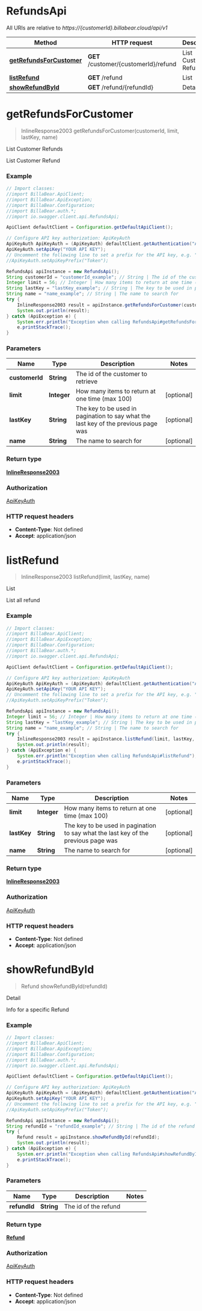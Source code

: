 # RefundsApi

All URIs are relative to *https://{customerId}.billabear.cloud/api/v1*

Method | HTTP request | Description
------------- | ------------- | -------------
[**getRefundsForCustomer**](RefundsApi.md#getRefundsForCustomer) | **GET** /customer/{customerId}/refund | List Customer Refunds
[**listRefund**](RefundsApi.md#listRefund) | **GET** /refund | List
[**showRefundById**](RefundsApi.md#showRefundById) | **GET** /refund/{refundId} | Detail

<a name="getRefundsForCustomer"></a>
# **getRefundsForCustomer**
> InlineResponse2003 getRefundsForCustomer(customerId, limit, lastKey, name)

List Customer Refunds

List Customer Refund

### Example
```java
// Import classes:
//import BillaBear.ApiClient;
//import BillaBear.ApiException;
//import BillaBear.Configuration;
//import BillaBear.auth.*;
//import io.swagger.client.api.RefundsApi;

ApiClient defaultClient = Configuration.getDefaultApiClient();

// Configure API key authorization: ApiKeyAuth
ApiKeyAuth ApiKeyAuth = (ApiKeyAuth) defaultClient.getAuthentication("ApiKeyAuth");
ApiKeyAuth.setApiKey("YOUR API KEY");
// Uncomment the following line to set a prefix for the API key, e.g. "Token" (defaults to null)
//ApiKeyAuth.setApiKeyPrefix("Token");

RefundsApi apiInstance = new RefundsApi();
String customerId = "customerId_example"; // String | The id of the customer to retrieve
Integer limit = 56; // Integer | How many items to return at one time (max 100)
String lastKey = "lastKey_example"; // String | The key to be used in pagination to say what the last key of the previous page was
String name = "name_example"; // String | The name to search for
try {
    InlineResponse2003 result = apiInstance.getRefundsForCustomer(customerId, limit, lastKey, name);
    System.out.println(result);
} catch (ApiException e) {
    System.err.println("Exception when calling RefundsApi#getRefundsForCustomer");
    e.printStackTrace();
}
```

### Parameters

Name | Type | Description  | Notes
------------- | ------------- | ------------- | -------------
 **customerId** | **String**| The id of the customer to retrieve |
 **limit** | **Integer**| How many items to return at one time (max 100) | [optional]
 **lastKey** | **String**| The key to be used in pagination to say what the last key of the previous page was | [optional]
 **name** | **String**| The name to search for | [optional]

### Return type

[**InlineResponse2003**](InlineResponse2003.md)

### Authorization

[ApiKeyAuth](../README.md#ApiKeyAuth)

### HTTP request headers

 - **Content-Type**: Not defined
 - **Accept**: application/json

<a name="listRefund"></a>
# **listRefund**
> InlineResponse2003 listRefund(limit, lastKey, name)

List

List all refund

### Example
```java
// Import classes:
//import BillaBear.ApiClient;
//import BillaBear.ApiException;
//import BillaBear.Configuration;
//import BillaBear.auth.*;
//import io.swagger.client.api.RefundsApi;

ApiClient defaultClient = Configuration.getDefaultApiClient();

// Configure API key authorization: ApiKeyAuth
ApiKeyAuth ApiKeyAuth = (ApiKeyAuth) defaultClient.getAuthentication("ApiKeyAuth");
ApiKeyAuth.setApiKey("YOUR API KEY");
// Uncomment the following line to set a prefix for the API key, e.g. "Token" (defaults to null)
//ApiKeyAuth.setApiKeyPrefix("Token");

RefundsApi apiInstance = new RefundsApi();
Integer limit = 56; // Integer | How many items to return at one time (max 100)
String lastKey = "lastKey_example"; // String | The key to be used in pagination to say what the last key of the previous page was
String name = "name_example"; // String | The name to search for
try {
    InlineResponse2003 result = apiInstance.listRefund(limit, lastKey, name);
    System.out.println(result);
} catch (ApiException e) {
    System.err.println("Exception when calling RefundsApi#listRefund");
    e.printStackTrace();
}
```

### Parameters

Name | Type | Description  | Notes
------------- | ------------- | ------------- | -------------
 **limit** | **Integer**| How many items to return at one time (max 100) | [optional]
 **lastKey** | **String**| The key to be used in pagination to say what the last key of the previous page was | [optional]
 **name** | **String**| The name to search for | [optional]

### Return type

[**InlineResponse2003**](InlineResponse2003.md)

### Authorization

[ApiKeyAuth](../README.md#ApiKeyAuth)

### HTTP request headers

 - **Content-Type**: Not defined
 - **Accept**: application/json

<a name="showRefundById"></a>
# **showRefundById**
> Refund showRefundById(refundId)

Detail

Info for a specific Refund

### Example
```java
// Import classes:
//import BillaBear.ApiClient;
//import BillaBear.ApiException;
//import BillaBear.Configuration;
//import BillaBear.auth.*;
//import io.swagger.client.api.RefundsApi;

ApiClient defaultClient = Configuration.getDefaultApiClient();

// Configure API key authorization: ApiKeyAuth
ApiKeyAuth ApiKeyAuth = (ApiKeyAuth) defaultClient.getAuthentication("ApiKeyAuth");
ApiKeyAuth.setApiKey("YOUR API KEY");
// Uncomment the following line to set a prefix for the API key, e.g. "Token" (defaults to null)
//ApiKeyAuth.setApiKeyPrefix("Token");

RefundsApi apiInstance = new RefundsApi();
String refundId = "refundId_example"; // String | The id of the refund
try {
    Refund result = apiInstance.showRefundById(refundId);
    System.out.println(result);
} catch (ApiException e) {
    System.err.println("Exception when calling RefundsApi#showRefundById");
    e.printStackTrace();
}
```

### Parameters

Name | Type | Description  | Notes
------------- | ------------- | ------------- | -------------
 **refundId** | **String**| The id of the refund |

### Return type

[**Refund**](Refund.md)

### Authorization

[ApiKeyAuth](../README.md#ApiKeyAuth)

### HTTP request headers

 - **Content-Type**: Not defined
 - **Accept**: application/json

